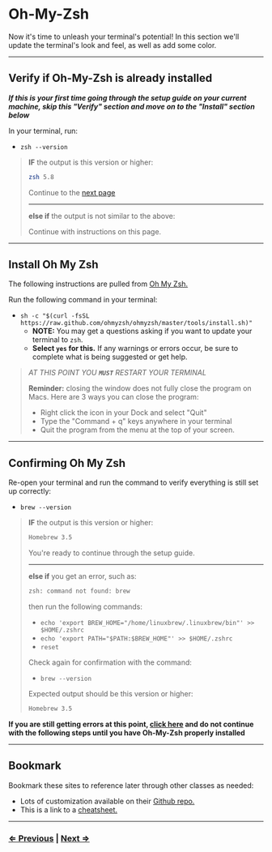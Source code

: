 # Oh-My-Zsh

Now it's time to unleash your terminal's potential! In this section we'll update the terminal's look and feel, as well as add some color.

---

## Verify if Oh-My-Zsh is already installed

**_If this is your first time going through the setup guide on your current machine, skip this "Verify" section and move on to the "Install" section below_**

In your terminal, run:

- `zsh --version`

> **IF** the output is this version or higher:
>
> ```bash
> zsh 5.8
> ```
>
> Continue to the [next page](./6-node.md)
>
> ---
> **else if** the output is not similar to the above:
>
> Continue with instructions on this page.

---

## Install Oh My Zsh

The following instructions are pulled from [Oh My Zsh.](https://ohmyz.sh/)

Run the following command in your terminal:

- `sh -c "$(curl -fsSL https://raw.github.com/ohmyzsh/ohmyzsh/master/tools/install.sh)"`
  - **NOTE:** You may get a questions asking if you want to update your terminal to `zsh`.
  - **Select `yes` for this.** If any warnings or errors occur, be sure to complete what is being suggested or get help.

> _AT THIS POINT YOU **`MUST`** RESTART YOUR TERMINAL_
>
> **Reminder:** closing the window does not fully close the program on Macs. Here are 3 ways you can close the program:
>
> - Right click the icon in your Dock and select "Quit"
> - Type the "Command + q" keys anywhere in your terminal
> - Quit the program from the menu at the top of your screen.

---

## Confirming Oh My Zsh

Re-open your terminal and run the command to verify everything is still set up correctly:

- `brew --version`

> **IF** the output is this version or higher:
>
> ```bash
> Homebrew 3.5
> ```
>
> You're ready to continue through the setup guide.
>
> ---
> **else if** you get an error, such as:
>
> ```bash
> zsh: command not found: brew
> ```
>
> then run the following commands:
>
> - `echo 'export BREW_HOME="/home/linuxbrew/.linuxbrew/bin"' >> $HOME/.zshrc`
> - `echo 'export PATH="$PATH:$BREW_HOME"' >> $HOME/.zshrc`
> - `reset`
>
> Check again for confirmation with the command:
>
> - `brew --version`
>
> Expected output should be this version or higher:
>
> ```bash
> Homebrew 3.5
> ```

**If you are still getting errors at this point, [click here](../../error/error.md) and do not continue with the following steps until you have Oh-My-Zsh properly installed**

---

## Bookmark

Bookmark these sites to reference later through other classes as needed:

- Lots of customization available on their [Github repo.](https://github.com/ohmyzsh/ohmyzsh/)
- This is a link to a [cheatsheet.](https://github.com/ohmyzsh/ohmyzsh/wiki/Cheatsheet)

---

### [⇐ Previous](./4-tree.md) | [Next ⇒](./6-node.md)
